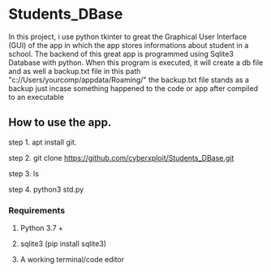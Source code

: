 # Students_DBase

In this project, i use python tkinter to great the Graphical User Interface (GUI)
of the app in which the app stores informations about student in a school.
The backend of this great app is programmed using Sqlite3 Database with python.
When this program is executed, it will create a db file and as well a backup.txt file 
in this path "c://Users/yourcomp/appdata/Roaming/"
the backup.txt file stands as a backup just incase something happened to the code
or app after compiled to an executable


## How to use the app.

step 1. apt install git.

step 2. git clone https://github.com/cyberxploit/Students_DBase.git

step 3. ls

step 4. python3 std.py


### Requirements

1. Python 3.7 +

2. sqlite3 (pip install sqlite3)

2. A working terminal/code editor

